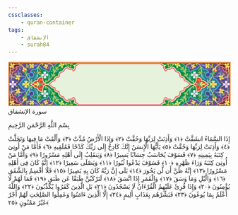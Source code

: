 ```yaml
---
cssclasses:
    - quran-container
tags:
    - الإنشقاق
    - surah84
---
```

<div class="quran-container">
<span class="second-border"></span>
<span class="border"></span>
<div class="head-container">
<img src="https://raw.githubusercontent.com/LORDyyyyy/obsidian-the_quran_vault/main/src/webview/surah_head.png" height=100>
<div class="surah-name">
<span class="surah-name-fnt">سورة الإنشقاق</span>
</div>
</div>
<div class="quran-content">
<div class="name-of-god"> <p> بِسْمِ اللَّهِ الرَّحْمَنِ الرَّحِيمِ </p></div>
<p>
<span class="sign" id="f1">إِذَا السَّمَاءُ انشَقَّتْ <span>﴿</span>١<span>﴾</span></span>
<span class="sign" id="f2">وَأَذِنَتْ لِرَبِّهَا وَحُقَّتْ <span>﴿</span>٢<span>﴾</span></span>
<span class="sign" id="f3">وَإِذَا الْأَرْضُ مُدَّتْ <span>﴿</span>٣<span>﴾</span></span>
<span class="sign" id="f4">وَأَلْقَتْ مَا فِيهَا وَتَخَلَّتْ <span>﴿</span>٤<span>﴾</span></span>
<span class="sign" id="f5">وَأَذِنَتْ لِرَبِّهَا وَحُقَّتْ <span>﴿</span>٥<span>﴾</span></span>
<span class="sign" id="f6">يَأَيُّهَا الْإِنسَنُ إِنَّكَ كَادِحٌ إِلَى رَبِّكَ كَدْحًا فَمُلَقِيهِ <span>﴿</span>٦<span>﴾</span></span>
<span class="sign" id="f7">فَأَمَّا مَنْ أُوتِىَ كِتَبَهُ بِيَمِينِهِ <span>﴿</span>٧<span>﴾</span></span>
<span class="sign" id="f8">فَسَوْفَ يُحَاسَبُ حِسَابًا يَسِيرًا <span>﴿</span>٨<span>﴾</span></span>
<span class="sign" id="f9">وَيَنقَلِبُ إِلَى أَهْلِهِ مَسْرُورًا <span>﴿</span>٩<span>﴾</span></span>
<span class="sign" id="f10">وَأَمَّا مَنْ أُوتِىَ كِتَبَهُ وَرَاءَ ظَهْرِهِ <span>﴿</span>١۰<span>﴾</span></span>
<span class="sign" id="f11">فَسَوْفَ يَدْعُوا ثُبُورًا <span>﴿</span>١١<span>﴾</span></span>
<span class="sign" id="f12">وَيَصْلَى سَعِيرًا <span>﴿</span>١٢<span>﴾</span></span>
<span class="sign" id="f13">إِنَّهُ كَانَ فِى أَهْلِهِ مَسْرُورًا <span>﴿</span>١٣<span>﴾</span></span>
<span class="sign" id="f14">إِنَّهُ ظَنَّ أَن لَّن يَحُورَ <span>﴿</span>١٤<span>﴾</span></span>
<span class="sign" id="f15">بَلَى إِنَّ رَبَّهُ كَانَ بِهِ بَصِيرًا <span>﴿</span>١٥<span>﴾</span></span>
<span class="sign" id="f16">فَلَا أُقْسِمُ بِالشَّفَقِ <span>﴿</span>١٦<span>﴾</span></span>
<span class="sign" id="f17">وَالَّيْلِ وَمَا وَسَقَ <span>﴿</span>١٧<span>﴾</span></span>
<span class="sign" id="f18">وَالْقَمَرِ إِذَا اتَّسَقَ <span>﴿</span>١٨<span>﴾</span></span>
<span class="sign" id="f19">لَتَرْكَبُنَّ طَبَقًا عَن طَبَقٍ <span>﴿</span>١٩<span>﴾</span></span>
<span class="sign" id="f20">فَمَا لَهُمْ لَا يُؤْمِنُونَ <span>﴿</span>٢۰<span>﴾</span></span>
<span class="sign" id="f21">وَإِذَا قُرِئَ عَلَيْهِمُ الْقُرْءَانُ لَا يَسْجُدُونَ <span>﴿</span>٢١<span>﴾</span></span>
<span class="sign" id="f22">بَلِ الَّذِينَ كَفَرُوا يُكَذِّبُونَ <span>﴿</span>٢٢<span>﴾</span></span>
<span class="sign" id="f23">وَاللَّهُ أَعْلَمُ بِمَا يُوعُونَ <span>﴿</span>٢٣<span>﴾</span></span>
<span class="sign" id="f24">فَبَشِّرْهُم بِعَذَابٍ أَلِيمٍ <span>﴿</span>٢٤<span>﴾</span></span>
<span class="sign" id="f25">إِلَّا الَّذِينَ ءَامَنُوا وَعَمِلُوا الصَّلِحَتِ لَهُمْ أَجْرٌ غَيْرُ مَمْنُونٍ <span>﴿</span>٢٥<span>﴾</span></span>

</p>
</div>
<span class="border" style="margin-top:25px;"></span>
<span class="second-border-bottom"></span>
</div>
